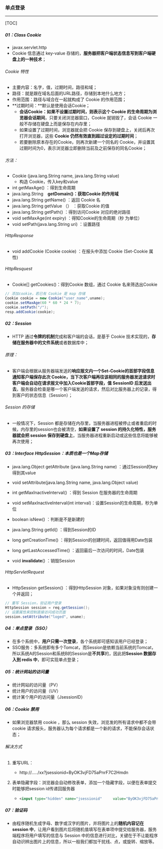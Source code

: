 ### 单点登录

------

[TOC]

##### 01：Class Cookie

- javax.servlet.http
- Cookie 信息通过 key-value 存储的，**服务器把客户端状态信息写到客户端硬盘上的一种技术**；

###### Cookie 特性

- 主要内容：名字，值，过期时间，路径和域；
- 路径：就是跟在域名后面的URL路径，存储到本地什么地方；
- 作用范围：路径与域合在一起就构成了 Cookie 的作用范围；
- **过期时间：**默认是使用会话Cookie；
  - **会话Cookie：**如果不设置过期时间，则表示这个 Cookie 的生命周期为**浏览器会话期间**，只要关闭浏览器窗口，Cookie 就销毁了，会话 Cookie 一般不存储在硬盘上而是保存在内存里；
  - 如果设置了过期时间，浏览器就会把 Cookie 保存到硬盘上，关闭后再次打开浏览器，这些 **Cookie 仍然有效直到超过设定的过期时间**；
  - 若要删除原本存在的Cookie，则再次新建一个同名的 Cookie，并设置其过期时间为0，表示浏览器立即删除当前及之前保存的同名Cookie；

###### 方法： 

- Cookie (java.lang.String name, java.lang.String value) 
  - 构造 Cookie，传入key和value
- int  getMaxAge() ：得到生命周期
- java.lang.String`  `**getDomain()：获取Cookie 的作用域**
- java.lang.String	getName() ：返回 Cookie 名
- java.lang.String   getValue （） ：获取Cookie 的值 
- java.lang.String	getPath() ：得到访问Cookie 对应的绝对路径
- void	setMaxAge(int expiry) ：得知Cookie的生命周期（秒 为单位）
- void	setPath(java.lang.String uri) ：设置路径

######   HttpResponse

- void addCookie (Cookie cookie) ：在报头中添加 Cookie (Set-Cookie 属性)


######   HttpResquest

- Cookie[]	getCookies()：得到Cookie 数组，通过 Cookie 名来筛选出Cookie


```Java
// 添加cookie，若已有 Cookie 是 map 存储
Cookie cookie = new Cookie("user_name",uname);
cookie.setMaxAge(60 * 60 * 24 * 7);
cookie.setPath("/");
resp.addCookie(cookie);
```

##### 02：Session

- HTTP 通过**令牌的机制**完成和客户端的会话，是基于 Cookie 技术实现的，**存储在服务器中的文件系统**或者数据库中；


###### 原理：

- 客户端会根据从服务器端发送的**响应报文内一个Set-Cookie的首部字段信息通知客户端保存此次 Cookie，**当下次客户端再往该相同的服务器发送请求时客户端会自动在请求报文中**加入Cookie首部字段，值 SessionID 后发送出去**，服务器会检查是哪一个客户端发送的请求，然后对比服务器上的记录，得到客户的状态信息（Session）；


###### Session 的存储

- 一般情况下，Session 都是存储在内存里，当服务器进程被停止或者重启的时候，内存里的session也会被清空，**如果设置了 session 的持久化特性，服务器就会把 session 保存到硬盘上**，当服务器进程重新启动或这些信息将能够被再次使用；


##### 03：Interface HttpSession：本质也是一个Map存储

- java.lang.Object getAttribute (java.lang.String name) ：通过Session的key 得到其value 

- void setAttribute(java.lang.String name, java.lang.Object value) 

- int getMaxInactiveInterval() ：得到 Session 在服务器的生命周期

- void setMaxInactiveInterval(int interval)：设置Session的生命周期，秒为单位

- boolean isNew() ：判断是不是新建的

- java.lang.String   getId() ：得到Session的ID

- long	getCreationTime() ：得到Session的创建时间，返回值得用Date包装

-  long getLastAccessedTime() ：返回最后一次访问的时间，Date包装

- void **invalidate**() ：销毁Session

######  HttpServletRequest

- HttpSession getSession() ：得到HttpSession 对象，如果对象没有则创建一个并返回；


```java
// 重写 Session，验证用户登录
HttpSession session = req.getSession();
// 设置属性来控制直接访问成功页面
session.setAttribute("loged", uname);
```

##### 04：单点登录（SSO）

- 在多个系统中，**用户只需一次登录**，各个系统即可感知该用户已经登录；
- SSO服务：多系统即有多个Tomcat，而Session是依赖当前系统的Tomcat，所以系统A的Session和系统B的Session是**不共享**的，因此把**Session 数据存入到 redis 中**，即可实现单点登录；

##### 05：统计网站的访问量

- 统计网站的访问量（PV）
- 统计用户的访问量（UV）
- 统计某个用户的访问量（JsessionID）

##### 06：Cookie 禁用

- 如果浏览器禁用 cookie ，那么 session 失效，浏览发的所有请求中都不会带 cookie 请求报头，服务器认为每个请求都是一个新的请求，不能保存会话状态；

###### 解决方式

1. 重写URL：

   - http://...../xx?jsessionid=ByOK3vjFD75aPnrF7C2Hmdn

2. 表单隐藏字段：浏览器会自动修改表单，添加一个隐藏字段，以便在表单提交时能够把session id传递回服务器

   - ```xml
     <input type="hidden" name="jsessionid" 	value="ByOK3vjFD75aPnrF7C2Hmdn"> 
     ```

##### 07：验证码

- 由程序随机生成字母、数字或汉字的图片，并将图片上的**随机内容记在 session 中**，让用户看到图片后将随机值填写在表单项中提交给服务器，服务端程序将用户填写的信息与 Session 中的信息进行对比，关键在于不让能程序自动识辨出图片上的信息，所以一般我们都加干扰线、点，或旋转、缩放等。



